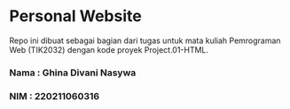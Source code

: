 # Personal Website
Repo ini dibuat sebagai bagian dari tugas untuk mata kuliah Pemrograman Web (TIK2032) dengan kode proyek Project.01-HTML.


### Nama : Ghina Divani Nasywa
### NIM	 : 220211060316